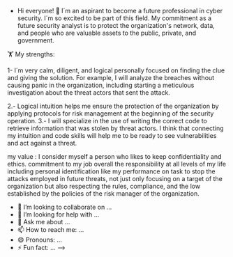 - Hi  everyone!
🔭 I´m an aspirant to become a future professional in cyber security. I´m so excited to be part of this field. My commitment as a future security analyst is to protect the organization's network, data, and people who are valuable assets to the public, private, and government.    

🏋️ My  strengths: 
 

1- I´m very calm, diligent, and logical personally focused on finding the clue and giving the solution. For example, I  will  analyze  the breaches   without  causing panic  in the organization, including  starting a meticulous investigation about  the  threat  actors that  sent the attack.
  
2.- Logical intuition  helps me  ensure the  protection  of the organization  by applying protocols for risk  management  at the beginning  of the  security operation.
3.- I will specialize in the use of writing the  correct code  to  retrieve information that was stolen by threat actors. I think that connecting  my  intuition and code skills  will help me to be   ready  to  see vulnerabilities and act  against a threat.

 my value :
I consider  myself a person who likes to keep confidentiality and ethics. commitment to my job overall the  responsibility  at all  levels of my life including  personal identification  like  my performance  on task to  stop the attacks employed  in future  threats, not just only  focusing on a target   of the organization  but also respecting the  rules, compliance, and the low  established  by the policies of the  risk manager  of the organization.   

- 👯 I’m looking to collaborate on ...
- 🤔 I’m looking for help with ...
- 💬 Ask me about ...
- 📫 How to reach me: ...
- 😄 Pronouns: ...
- ⚡ Fun fact: ...
-->
